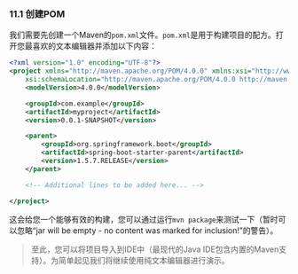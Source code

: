 ### 11.1 创建POM

我们需要先创建一个Maven的`pom.xml`文件。`pom.xml`是用于构建项目的配方。打开您最喜欢的文本编辑器并添加以下内容：

```xml
<?xml version="1.0" encoding="UTF-8"?>
<project xmlns="http://maven.apache.org/POM/4.0.0" xmlns:xsi="http://www.w3.org/2001/XMLSchema-instance"
    xsi:schemaLocation="http://maven.apache.org/POM/4.0.0 http://maven.apache.org/xsd/maven-4.0.0.xsd">
    <modelVersion>4.0.0</modelVersion>

    <groupId>com.example</groupId>
    <artifactId>myproject</artifactId>
    <version>0.0.1-SNAPSHOT</version>

    <parent>
        <groupId>org.springframework.boot</groupId>
        <artifactId>spring-boot-starter-parent</artifactId>
        <version>1.5.7.RELEASE</version>
    </parent>

    <!-- Additional lines to be added here... -->

</project>
```

这会给您一个能够有效的构建，您可以通过运行`mvn package`来测试一下（暂时可以忽略“jar will be empty - no content was marked for inclusion!”的警告）。

>至此，您可以将项目导入到IDE中（最现代的Java IDE包含内置的Maven支持）。为简单起见我们将继续使用纯文本编辑器进行演示。
